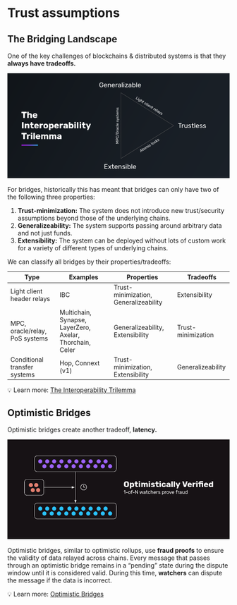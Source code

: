 # Trust assumptions

## The Bridging Landscape

One of the key challenges of blockchains & distributed systems is that they **always have tradeoffs.**

![Interoperability Trilemma](../assets/interop-trilemma.png)

For bridges, historically this has meant that bridges can only have two of the following three properties:

1. **Trust-minimization:** The system does not introduce new trust/security assumptions beyond those of the underlying chains.
2. **Generalizeability:** The system supports passing around arbitrary data and not just funds.
3. **Extensibility:** The system can be deployed without lots of custom work for a variety of different types of underlying chains.

We can classify all bridges by their properties/tradeoffs:

| Type | Examples | Properties | Tradeoffs |
| --- | --- | --- | --- |
| Light client header relays | IBC | Trust-minimization, Generalizeability | Extensibility |
| MPC, oracle/relay, PoS systems | Multichain, Synapse, LayerZero, Axelar, Thorchain, Celer | Generalizeability, Extensibility | Trust-minimization |
| Conditional transfer systems | Hop, Connext (v1) | Trust-minimization, Extensibility | Generalizeability |

💡 Learn more: [The Interoperability Trilemma](https://blog.connext.network/the-interoperability-trilemma-657c2cf69f17)

## Optimistic Bridges

Optimistic bridges create another tradeoff, **latency.**

![Optimistic Bridges](../assets/optimistic-bridge.png)

Optimistic bridges, similar to optimistic rollups, use **fraud proofs** to ensure the validity of data relayed across chains. Every message that passes through an optimistic bridge remains in a “pending” state during the dispute window until it is considered valid. During this time, **watchers** can dispute the message if the data is incorrect.

💡 Learn more: [Optimistic Bridges](https://blog.connext.network/optimistic-bridges-fb800dc7b0e0)
